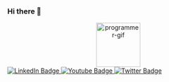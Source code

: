 ### Hi there 👋

<!--
**MiladKarandish/MiladKarandish** is a ✨ _special_ ✨ repository because its `README.md` (this file) appears on your GitHub profile.

Here are some ideas to get you started:

- 🔭 I’m currently working on ...
- 🌱 I’m currently learning ...
- 👯 I’m looking to collaborate on ...
- 🤔 I’m looking for help with ...
- 💬 Ask me about ...
- 📫 How to reach me: ...
- 😄 Pronouns: ...
- ⚡ Fun fact: ...
-->
<div id="header" align="center">
  <img src="https://media.giphy.com/media/gjrYDwbjnK8x36xZIO/giphy.gif" width="100" alt="programmer-gif" />
</div>

<div id="badges">
  <a href="https://www.linkedin.com/in/milad-karandish">
    <img src="https://img.shields.io/badge/LinkedIn-blue?style=for-the-badge&logo=linkedin&logoColor=white" alt="LinkedIn Badge"/>
  </a>
  <a href="mailto:miladkaarandish@gmail.com">
    <img src="https://img.shields.io/badge/Email?style=for-the-badge&logo=youtube&logoColor=white" alt="Youtube Badge"/>
  </a>
  <a href="https://t.me/MiladKaarandish">
    <img src="https://img.shields.io/badge/Telegram-blue?style=for-the-badge&logo=twitter&logoColor=white" alt="Twitter Badge"/>
  </a>
</div>
